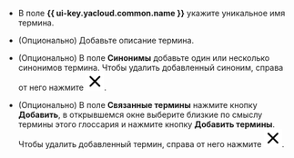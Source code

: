 * В поле **{{ ui-key.yacloud.common.name }}** укажите уникальное имя термина.
* (Опционально) Добавьте описание термина.
* (Опционально) В поле **Синонимы** добавьте один или несколько синонимов термина. Чтобы удалить добавленный синоним, справа от него нажмите ![xmark](../../_assets/console-icons/xmark.svg).

* (Опционально) В поле **Связанные термины** нажмите кнопку **Добавить**, в открывшемся окне выберите близкие по смыслу термины этого глоссария и нажмите кнопку **Добавить термины**. Чтобы удалить добавленный термин, справа от него нажмите ![xmark](../../_assets/console-icons/xmark.svg).

